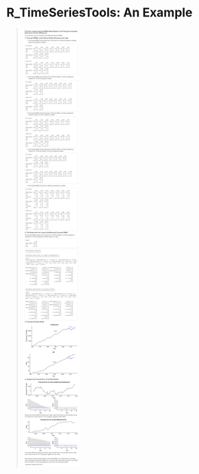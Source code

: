 # R_TimeSeriesTools: An Example
> ![](https://github.com/glenwang/R_TimeSeriesTools/blob/master/Output_Samples/U5P4.png)

